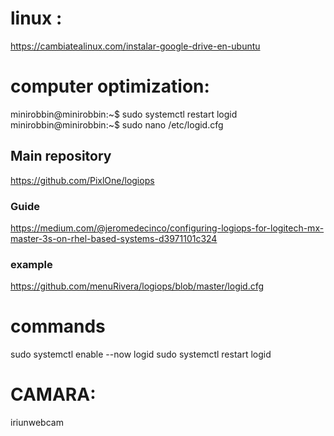 
# linux : 
https://cambiatealinux.com/instalar-google-drive-en-ubuntu


# computer optimization: 
minirobbin@minirobbin:~$ sudo systemctl restart logid
minirobbin@minirobbin:~$ sudo nano /etc/logid.cfg

## Main repository
https://github.com/PixlOne/logiops

### Guide
https://medium.com/@jeromedecinco/configuring-logiops-for-logitech-mx-master-3s-on-rhel-based-systems-d3971101c324

### example
https://github.com/menuRivera/logiops/blob/master/logid.cfg

# commands
sudo systemctl enable --now logid
sudo systemctl restart logid


# CAMARA: 
iriunwebcam
